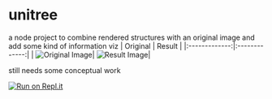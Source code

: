 # unitree

a node project to combine rendered structures with an original image and add some kind of information viz
| Original   |      Result      |
|:-------------:|:-------------:|
| ![Original Image](http://cloud.fprager.de/index.php/apps/files_sharing/publicpreview/6agJjGLGQGTJYk5?x=2736&y=1088&a=true&file=imageOrig.png&scalingup=0)|  ![Result Image](http://cloud.fprager.de/index.php/apps/files_sharing/publicpreview/Dtn8D7BSrzy5Ms4?x=2736&y=1088&a=true&file=result.png&scalingup=0)|


still needs some conceptual work

[![Run on Repl.it](https://repl.it/badge/github/fPrager/unitree)](https://repl.it/github/fPrager/unitree)
